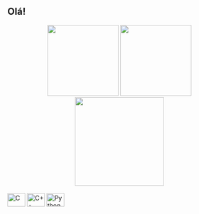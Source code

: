 ## Olá!

<div align="center">
  <img src="http://github-readme-streak-stats.herokuapp.com?user=IasminBorba&theme=dracula&hide_border=true&date_format=j%20M%5B%20Y%5D" height="160px">
  <img src="https://github-readme-stats.vercel.app/api/top-langs/?username=IasminBorba&layout=compact&theme=dracula&hide=php,yacc&langs_count=6&hide_border=true" height="160px">
  <img src="http://github-profile-summary-cards.vercel.app/api/cards/profile-details?username=IasminBorba&theme=dracula" height="200px">
</div>

<div style="display: inline_block"><br>
  <img align="center" alt="C" height="30" width="40" src="https://cdn.jsdelivr.net/gh/devicons/devicon/icons/c/c-original.svg">
  <img align="center" alt="C++" height="30" width="40" src="https://cdn.jsdelivr.net/gh/devicons/devicon/icons/cplusplus/cplusplus-original.svg">
  <img align="center" alt="Python" height="30" width="40" src="https://cdn.jsdelivr.net/gh/devicons/devicon/icons/python/python-original.svg">

</div>

##

<!-- ![Snake animation](https://github.com/IasminBorba/IasminBorba/blob/output/github-contribution-grid-snake.svg) -->
